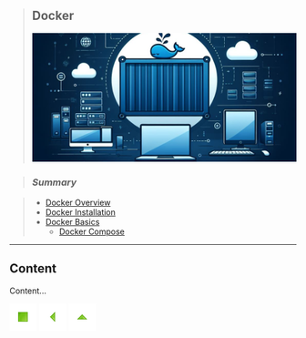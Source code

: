 > ## Docker
>
> ![Docker](./images/docker.png)

> ### *Summary*

> - [Docker Overview](#docker-overview)
> - [Docker Installation](#docker-installation)
> - [Docker Basics](#docker-basics)
>   - [Docker Compose](./DockerCompose/README.md#docker-compose)
>

----

## Content

Content...

[![Início](../imges/control/11273_control_stop_icon.png?raw=true "Início")](../README.md#jsdevguide "Início")
[![Voltar](../imges/control/11269_control_left_icon.png "Voltar")](../README.md#summary "Voltar")
[![Subir](../imges/control/11280_control_up_icon.png "Subir")](#summary "Subir")

